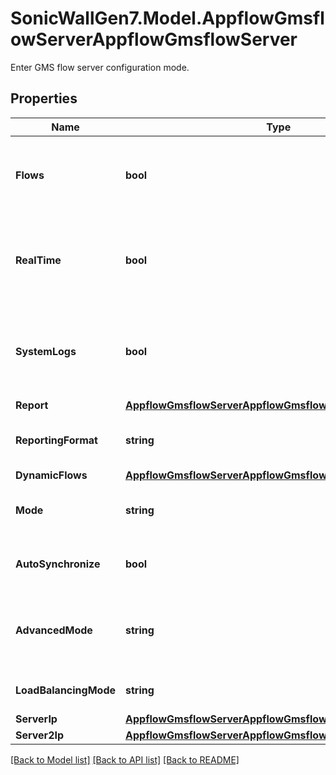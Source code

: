 # SonicWallGen7.Model.AppflowGmsflowServerAppflowGmsflowServer
Enter GMS flow server configuration mode.

## Properties

Name | Type | Description | Notes
------------ | ------------- | ------------- | -------------
**Flows** | **bool** | Enable sending appflow to SonicWALL GMS flow server. | [optional] 
**RealTime** | **bool** | Enable sending of real-time data to SonicWALL GMS flow server. | [optional] 
**SystemLogs** | **bool** | Enable sending system logs to SonicWALL GMS flow server. | [optional] 
**Report** | [**AppflowGmsflowServerAppflowGmsflowServerReport**](AppflowGmsflowServerAppflowGmsflowServerReport.md) |  | [optional] 
**ReportingFormat** | **string** | Select appflow reporting format. | [optional] 
**DynamicFlows** | [**AppflowGmsflowServerAppflowGmsflowServerDynamicFlows**](AppflowGmsflowServerAppflowGmsflowServerDynamicFlows.md) |  | [optional] 
**Mode** | **string** | Select GMS flow server configuration mode. | [optional] 
**AutoSynchronize** | **bool** | Enable auto-synchronize for GMS flow server. | [optional] 
**AdvancedMode** | **string** | Select Advanced GMS flow server configuration mode. | [optional] 
**LoadBalancingMode** | **string** | Select load balancing mode. | [optional] 
**ServerIp** | [**AppflowGmsflowServerAppflowGmsflowServerServerIp**](AppflowGmsflowServerAppflowGmsflowServerServerIp.md) |  | [optional] 
**Server2Ip** | [**AppflowGmsflowServerAppflowGmsflowServerServer2Ip**](AppflowGmsflowServerAppflowGmsflowServerServer2Ip.md) |  | [optional] 

[[Back to Model list]](../README.md#documentation-for-models) [[Back to API list]](../README.md#documentation-for-api-endpoints) [[Back to README]](../README.md)

